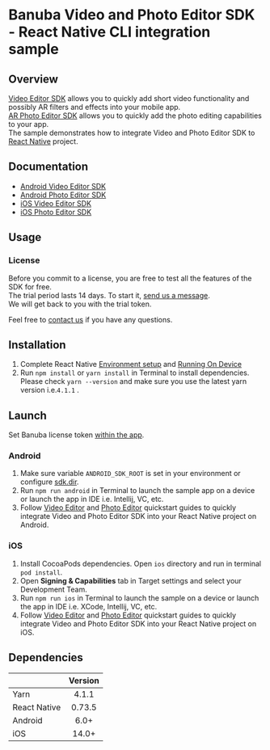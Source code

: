 # Banuba Video and Photo Editor SDK - React Native CLI integration sample

## Overview
[Video Editor SDK](https://www.banuba.com/video-editor-sdk) allows you to quickly add short video functionality and possibly AR filters and effects into your mobile app.  
[AR Photo Editor SDK](https://www.banuba.com/photo-editor-sdk) allows you to quickly add the photo editing capabilities to your app.  
The sample demonstrates how to integrate Video and Photo Editor SDK to [React Native](https://reactnative.dev/) project.

## Documentation
- [Android Video Editor SDK](https://docs.banuba.com/ve-pe-sdk/docs/android/requirements-ve)
- [Android Photo Editor SDK](https://docs.banuba.com/ve-pe-sdk/docs/android/requirements-pe)
- [iOS Video Editor SDK](https://docs.banuba.com/ve-pe-sdk/docs/ios/requirements)
- [iOS Photo Editor SDK](https://docs.banuba.com/ve-pe-sdk/docs/ios/pe-requirements)

## Usage
### License
Before you commit to a license, you are free to test all the features of the SDK for free.  
The trial period lasts 14 days. To start it, [send us a message](https://www.banuba.com/video-editor-sdk#form).  
We will get back to you with the trial token.

Feel free to [contact us](https://www.banuba.com/faq/kb-tickets/new) if you have any questions.

## Installation
1. Complete React Native [Environment setup](https://reactnative.dev/docs/environment-setup) and [Running On Device](https://reactnative.dev/docs/running-on-device)
2. Run ```npm install``` or ```yarn install``` in Terminal to install dependencies. Please check ```yarn --version``` and make sure you use the latest yarn version i.e.```4.1.1``` .

## Launch

Set Banuba license token [within the app](App.js#L13).

### Android
1. Make sure variable ```ANDROID_SDK_ROOT``` is set in your environment or configure [sdk.dir](android/local.properties#1).
2. Run ```npm run android``` in Terminal to launch the sample app on a device or launch the app in IDE i.e. Intellij, VC, etc.
3. Follow [Video Editor](mddocs/quickstart_ve_android.md) and [Photo Editor](mddocs/quickstart_pe_android.md) quickstart guides to quickly integrate Video and Photo Editor SDK into your React Native project on Android.

### iOS
1. Install CocoaPods dependencies. Open ```ios``` directory and run in terminal ```pod install```.
2. Open **Signing & Capabilities** tab in Target settings and select your Development Team.
3. Run ```npm run ios``` in Terminal to launch the sample on a device or launch the app in IDE i.e. XCode, Intellij, VC, etc.
4. Follow [Video Editor](mddocs/quickstart_ve_ios.md) and [Photo Editor](mddocs/quickstart_pe_ios.md) quickstart guides to quickly integrate Video and Photo Editor SDK into your React Native project on iOS.

## Dependencies
|              | Version | 
|--------------|:-------:|
| Yarn         |  4.1.1  |
| React Native | 0.73.5  |
| Android      |  6.0+   |
| iOS          |  14.0+  |
